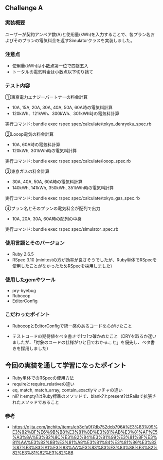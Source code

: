 ## Challenge A
### 実装概要
ユーザーが契約アンペア数(A)と使用量(kWh)を入力することで、各プラン名およびそのプランの電気料金を返すSimulatorクラスを実装しました。

### 注意点
- 使用量(kWh)は小数点第一位で四捨五入
- トータルの電気料金は小数点以下切り捨て

### テスト内容
①東京電力エナジーパートナーの料金計算
- 10A, 15A, 20A, 30A, 40A, 50A, 60A時の電気料計算
- 120kWh、121kWh、300kWh、301kWh時の電気料計算

実行コマンド: bundle exec rspec spec/calculate/tokyo_denryoku_spec.rb

②Looop電気の料金計算

- 10A, 60A時の電気料計算
- 120kWh, 301kWh時の電気料計算

実行コマンド: bundle exec rspec spec/calculate/looop_spec.rb

③東京ガスの料金計算
- 30A, 40A, 50A, 60A時の電気料計算
- 140kWh, 141kWh, 350kWh, 351kWh時の電気料計算

実行コマンド: bundle exec rspec spec/calculate/tokyo_gas_spec.rb

④プラン名とそのプランの電気料金が配列で出力
- 10A, 20A, 30A, 60A時の配列の中身

実行コマンド: bundle exec rspec spec/simulator_spec.rb

### 使用言語とそのバージョン
- Ruby 2.6.5
- RSpec 3.10
(minitestの方が効率が良さそうでしたが、Ruby単体でRSpecを使用したことがなかったためRSpecを採用しました)

### 使用したgemやツール
- pry-byebug
- Rubocop
- EditorConfig

### こだわったポイント
- RubocopとEditorConfigで統一感のあるコードを心がけたこと

- テストコードの期待値をベタ書きで1つ1つ確かめたこと（DRYを取るか迷いましたが、「対象のコードの仕様がひと目でわかること」を優先し、ベタ書きを採用しました）

## 今回の実装を通して学習になったポイント
- Ruby単体でのRSpecの使用方法
- requireとrequire_relativeの違い
- eq, match, match_array, contain_exactlyマッチャの違い
- nil?とempty?はRuby標準のメソッドで、blank?とpresent?はRailsで拡張されたメソッドであること

### 参考
- https://qiita.com/jnchito/items/eb3cfa9f7db752dcb796#%E3%83%99%E3%82%BF%E6%9B%B8%E3%81%8D%E3%81%AB%E3%81%AF%E5%A3%8A%E3%82%8C%E3%82%84%E3%81%99%E3%81%8F%E3%81%AA%E3%82%8B%E3%81%A8%E3%81%84%E3%81%86%E3%83%87%E3%83%A1%E3%83%AA%E3%83%83%E3%83%88%E3%82%82%E3%81%82%E3%82%8B
